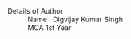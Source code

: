 <style font : "Arial, Bold">
  This is my First Git Repository.
<br>
It is my Portfolio Website. 
<br>
Created using HTML, CSS and JS. 
<br>
It is made during my course Responsive Web Design by FreeCodeCamp.org
<br>
  </style>
<dl>
  <dt>Details of Author</dt>
  <dd>Name : Digvijay Kumar Singh</dd>
  <dd>MCA 1st Year</dd>
</dl>
